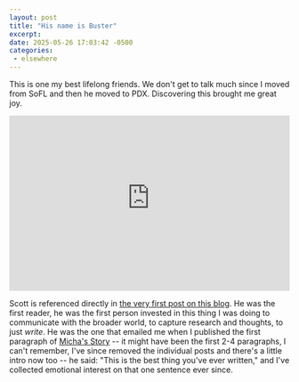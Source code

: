 ```yaml
---
layout: post
title: "His name is Buster"
excerpt: 
date: 2025-05-26 17:03:42 -0500
categories: 
 - elsewhere
---
```


This is one my best lifelong friends. We don't get to talk much since I moved from SoFL and then he moved to PDX. Discovering this brought me great joy.

<iframe width="100%" height="315" src="https://www.youtube-nocookie.com/embed/vbWgZwYSBwc?si=7Zo8wFyUs8jWiVEW" title="YouTube video player" frameborder="0" allow="accelerometer; autoplay; clipboard-write; encrypted-media; gyroscope; picture-in-picture; web-share" referrerpolicy="strict-origin-when-cross-origin" allowfullscreen></iframe>

Scott is referenced directly in [the very first post on this blog](/2001/09/19/1/). He was the first reader, he was the first person invested in this thing I was doing to communicate with the broader world, to capture research and thoughts, to just _write_. He was the one that emailed me when I published the first paragraph of [Micha's Story](/writings/michas-story/) -- it might have been the first 2-4 paragraphs, I can't remember, I've since removed the individual posts and there's a little intro now too -- he said: "This is the best thing you've ever written," and I've collected emotional interest on that one sentence ever since.
